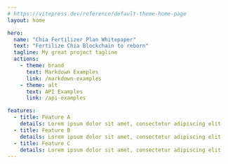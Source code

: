 ```yaml
---
# https://vitepress.dev/reference/default-theme-home-page
layout: home

hero:
  name: "Chia Fertilizer Plan Whitepaper"
  text: "Fertilize Chia Blockchain to reborn"
  tagline: My great project tagline
  actions:
    - theme: brand
      text: Markdown Examples
      link: /markdown-examples
    - theme: alt
      text: API Examples
      link: /api-examples

features:
  - title: Feature A
    details: Lorem ipsum dolor sit amet, consectetur adipiscing elit
  - title: Feature B
    details: Lorem ipsum dolor sit amet, consectetur adipiscing elit
  - title: Feature C
    details: Lorem ipsum dolor sit amet, consectetur adipiscing elit
---
```


